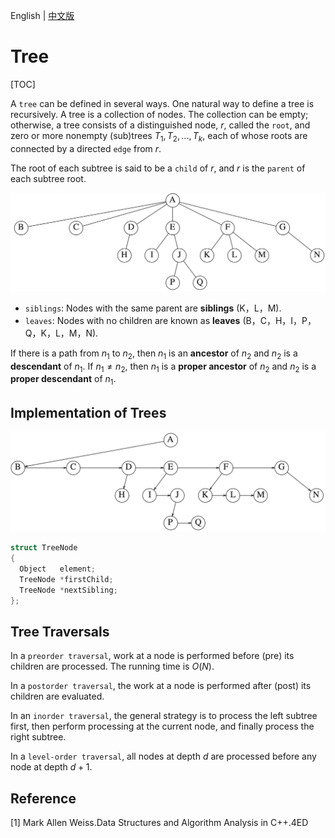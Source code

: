 English | [中文版](tree_zh.md)

# Tree

[TOC]



A `tree` can be defined in several ways. One natural way to define a tree is recursively. A tree is a collection of nodes. The collection can be empty; otherwise, a tree consists of a distinguished node, $r$, called the `root`, and zero or more nonempty (sub)trees $T_1, T_2, ..., T_k$, each of whose roots are connected by a directed `edge` from $r$​.

The root of each subtree is said to be a `child` of $r$, and $r$ is the `parent` of each subtree root.

![tree_example](res/tree_example.png)

- `siblings`: Nodes with the same parent are **siblings** (K，L，M).
- `leaves`: Nodes with no children are known as **leaves** (B，C，H，I，P，Q，K，L，M，N).

If there is a path from $n_1$ to $n_2$, then $n_1$ is an **ancestor** of $n_2$ and $n_2$ is a **descendant** of $n_1$. If $n_1 \neq n_2$, then $n_1$ is a **proper ancestor** of $n_2$ and $n_2$ is a **proper descendant** of $n_1$.



## Implementation of  Trees

![tree_impl](res/tree_impl.png)

```c++
struct TreeNode
{
  Object   element;
  TreeNode *firstChild;
  TreeNode *nextSibling;
};
```



## Tree Traversals

In a `preorder traversal`, work at a node is performed before (pre) its children are processed. The running time is $O(N)$.

In a `postorder traversal`, the work at a node is performed after (post) its children are evaluated.

In an `inorder traversal`, the general strategy is to process the left subtree first, then perform processing at the current node, and finally process the right subtree.

In a `level-order traversal`, all nodes at depth $d$ are processed before any node at depth $d + 1$.



## Reference

[1] Mark Allen Weiss.Data Structures and Algorithm Analysis in C++.4ED
